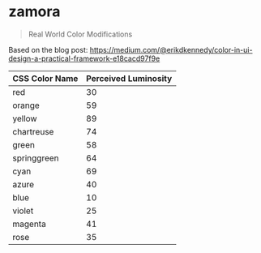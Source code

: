 # zamora

> Real World Color Modifications

Based on the blog post: https://medium.com/@erikdkennedy/color-in-ui-design-a-practical-framework-e18cacd97f9e


| CSS Color Name | Perceived Luminosity |
| :------------- | :------------------- |
| red            | 30                   |
| orange         | 59                   |
| yellow         | 89                   |
| chartreuse     | 74                   |
| green          | 58                   |
| springgreen    | 64                   |
| cyan           | 69                   |
| azure          | 40                   |
| blue           | 10                   |
| violet         | 25                   |
| magenta        | 41                   |
| rose           | 35                   |
